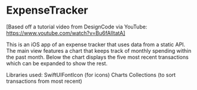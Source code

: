 # ExpenseTracker

[Based off a tutorial video from DesignCode via YouTube: https://www.youtube.com/watch?v=Bu6fAlltatA]

This is an iOS app of an expense tracker that uses data from a static API. The main 
view features a chart that keeps track of monthly spending within the past month. 
Below the chart displays the five most recent transactions which can be expanded 
to show the rest.

Libraries used:
SwiftUIFontIcon (for icons)
Charts
Collections (to sort transactions from most recent)
